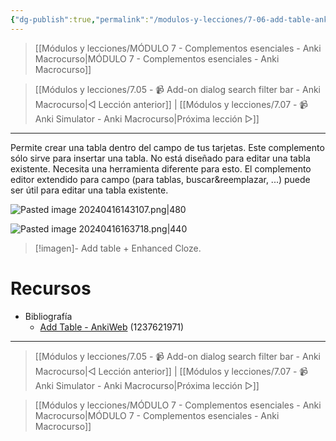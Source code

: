 ```yaml
---
{"dg-publish":true,"permalink":"/modulos-y-lecciones/7-06-add-table-anki-macrocurso/","noteIcon":"","updated":"2024-05-22T19:37:22.721+02:00"}
---
```



> [[Módulos y lecciones/MÓDULO 7 - Complementos esenciales - Anki Macrocurso\|MÓDULO 7 - Complementos esenciales - Anki Macrocurso]]

> [[Módulos y lecciones/7.05 - 📹 Add-on dialog search filter bar - Anki Macrocurso\|◁ Lección anterior]] | [[Módulos y lecciones/7.07 - 📹 Anki Simulator - Anki Macrocurso\|Próxima lección ▷]]

---

Permite crear una tabla dentro del campo de tus tarjetas. Este complemento sólo sirve para insertar una tabla. No está diseñado para editar una tabla existente. Necesita una herramienta diferente para esto. El complemento editor extendido para campo (para tablas, buscar&reemplazar, ...) puede ser útil para editar una tabla existente. 

![Pasted image 20240416143107.png|480](/img/user/ANEXOS/Pasted%20image%2020240416143107.png)

![Pasted image 20240416163718.png|440](/img/user/ANEXOS/Pasted%20image%2020240416163718.png)

> [!imagen]- Add table + Enhanced Cloze.


# Recursos
- Bibliografía
	- [Add Table - AnkiWeb](https://ankiweb.net/shared/info/1237621971) (1237621971)

---

> [[Módulos y lecciones/7.05 - 📹 Add-on dialog search filter bar - Anki Macrocurso\|◁ Lección anterior]] | [[Módulos y lecciones/7.07 - 📹 Anki Simulator - Anki Macrocurso\|Próxima lección ▷]]

> [[Módulos y lecciones/MÓDULO 7 - Complementos esenciales - Anki Macrocurso\|MÓDULO 7 - Complementos esenciales - Anki Macrocurso]]